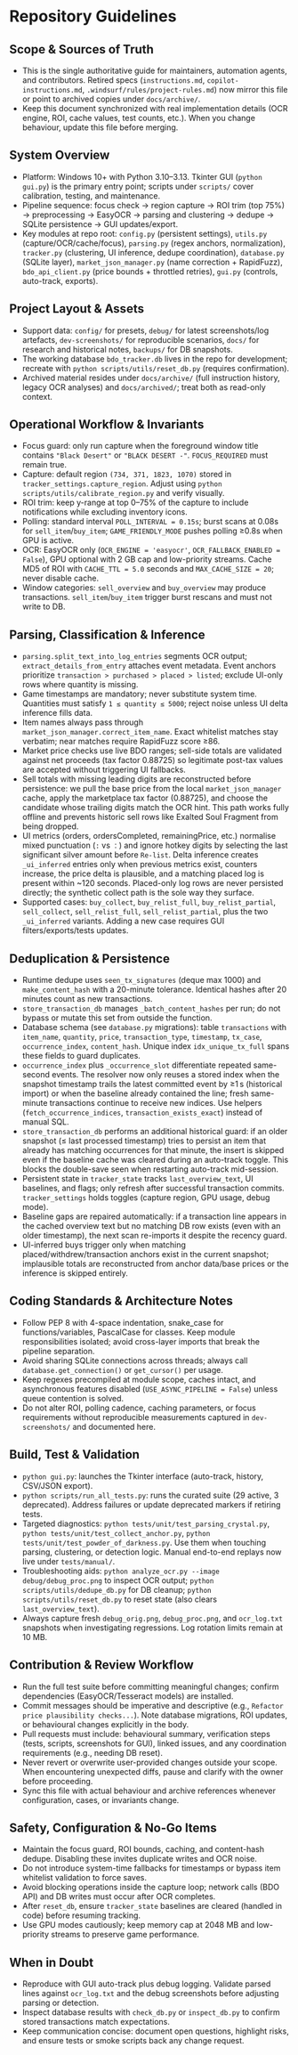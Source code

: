 # Repository Guidelines

## Scope & Sources of Truth
- This is the single authoritative guide for maintainers, automation agents, and contributors. Retired specs (`instructions.md`, `copilot-instructions.md`, `.windsurf/rules/project-rules.md`) now mirror this file or point to archived copies under `docs/archive/`.
- Keep this document synchronized with real implementation details (OCR engine, ROI, cache values, test counts, etc.). When you change behaviour, update this file before merging.

## System Overview
- Platform: Windows 10+ with Python 3.10–3.13. Tkinter GUI (`python gui.py`) is the primary entry point; scripts under `scripts/` cover calibration, testing, and maintenance.
- Pipeline sequence: focus check → region capture → ROI trim (top 75%) → preprocessing → EasyOCR → parsing and clustering → dedupe → SQLite persistence → GUI updates/export.
- Key modules at repo root: `config.py` (persistent settings), `utils.py` (capture/OCR/cache/focus), `parsing.py` (regex anchors, normalization), `tracker.py` (clustering, UI inference, dedupe coordination), `database.py` (SQLite layer), `market_json_manager.py` (name correction + RapidFuzz), `bdo_api_client.py` (price bounds + throttled retries), `gui.py` (controls, auto-track, exports).

## Project Layout & Assets
- Support data: `config/` for presets, `debug/` for latest screenshots/log artefacts, `dev-screenshots/` for reproducible scenarios, `docs/` for research and historical notes, `backups/` for DB snapshots.
- The working database `bdo_tracker.db` lives in the repo for development; recreate with `python scripts/utils/reset_db.py` (requires confirmation).
- Archived material resides under `docs/archive/` (full instruction history, legacy OCR analyses) and `docs/archived/`; treat both as read-only context.

## Operational Workflow & Invariants
- Focus guard: only run capture when the foreground window title contains `"Black Desert"` or `"BLACK DESERT -"`. `FOCUS_REQUIRED` must remain true.
- Capture: default region `(734, 371, 1823, 1070)` stored in `tracker_settings.capture_region`. Adjust using `python scripts/utils/calibrate_region.py` and verify visually.
- ROI trim: keep y-range at top 0–75% of the capture to include notifications while excluding inventory icons.
- Polling: standard interval `POLL_INTERVAL = 0.15s`; burst scans at 0.08s for `sell_item`/`buy_item`; `GAME_FRIENDLY_MODE` pushes polling ≥0.8s when GPU is active.
- OCR: EasyOCR only (`OCR_ENGINE = 'easyocr'`, `OCR_FALLBACK_ENABLED = False`), GPU optional with 2 GB cap and low-priority streams. Cache MD5 of ROI with `CACHE_TTL = 5.0` seconds and `MAX_CACHE_SIZE = 20`; never disable cache.
- Window categories: `sell_overview` and `buy_overview` may produce transactions. `sell_item`/`buy_item` trigger burst rescans and must not write to DB.

## Parsing, Classification & Inference
- `parsing.split_text_into_log_entries` segments OCR output; `extract_details_from_entry` attaches event metadata. Event anchors prioritize `transaction > purchased > placed > listed`; exclude UI-only rows where quantity is missing.
- Game timestamps are mandatory; never substitute system time. Quantities must satisfy `1 ≤ quantity ≤ 5000`; reject noise unless UI delta inference fills data.
- Item names always pass through `market_json_manager.correct_item_name`. Exact whitelist matches stay verbatim; near matches require RapidFuzz score ≥86.
- Market price checks use live BDO ranges; sell-side totals are validated against net proceeds (tax factor 0.88725) so legitimate post-tax values are accepted without triggering UI fallbacks.
- Sell totals with missing leading digits are reconstructed before persistence: we pull the base price from the local `market_json_manager` cache, apply the marketplace tax factor (0.88725), and choose the candidate whose trailing digits match the OCR hint. This path works fully offline and prevents historic sell rows like Exalted Soul Fragment from being dropped.
- UI metrics (orders, ordersCompleted, remainingPrice, etc.) normalise mixed punctuation (`:` vs `：`) and ignore hotkey digits by selecting the last significant silver amount before `Re-list`. Delta inference creates `_ui_inferred` entries only when previous metrics exist, counters increase, the price delta is plausible, and a matching placed log is present within ~120 seconds. Placed-only log rows are never persisted directly; the synthetic collect path is the sole way they surface.
- Supported cases: `buy_collect`, `buy_relist_full`, `buy_relist_partial`, `sell_collect`, `sell_relist_full`, `sell_relist_partial`, plus the two `_ui_inferred` variants. Adding a new case requires GUI filters/exports/tests updates.

## Deduplication & Persistence
- Runtime dedupe uses `seen_tx_signatures` (deque max 1000) and `make_content_hash` with a 20-minute tolerance. Identical hashes after 20 minutes count as new transactions.
- `store_transaction_db` manages `_batch_content_hashes` per run; do not bypass or mutate this set from outside the function.
- Database schema (see `database.py` migrations): table `transactions` with `item_name`, `quantity`, `price`, `transaction_type`, `timestamp`, `tx_case`, `occurrence_index`, `content_hash`. Unique index `idx_unique_tx_full` spans these fields to guard duplicates.
- `occurrence_index` plus `_occurrence_slot` differentiate repeated same-second events. The resolver now only reuses a stored index when the snapshot timestamp trails the latest committed event by ≥1 s (historical import) or when the baseline already contained the line; fresh same-minute transactions continue to receive new indices. Use helpers (`fetch_occurrence_indices`, `transaction_exists_exact`) instead of manual SQL.
- `store_transaction_db` performs an additional historical guard: if an older snapshot (≤ last processed timestamp) tries to persist an item that already has matching occurrences for that minute, the insert is skipped even if the baseline cache was cleared during an auto-track toggle. This blocks the double-save seen when restarting auto-track mid-session.
- Persistent state in `tracker_state` tracks `last_overview_text`, UI baselines, and flags; only refresh after successful transaction commits. `tracker_settings` holds toggles (capture region, GPU usage, debug mode).
- Baseline gaps are repaired automatically: if a transaction line appears in the cached overview text but no matching DB row exists (even with an older timestamp), the next scan re-imports it despite the recency guard.
- UI-inferred buys trigger only when matching placed/withdrew/transaction anchors exist in the current snapshot; implausible totals are reconstructed from anchor data/base prices or the inference is skipped entirely.

## Coding Standards & Architecture Notes
- Follow PEP 8 with 4-space indentation, snake_case for functions/variables, PascalCase for classes. Keep module responsibilities isolated; avoid cross-layer imports that break the pipeline separation.
- Avoid sharing SQLite connections across threads; always call `database.get_connection()` or `get_cursor()` per usage.
- Keep regexes precompiled at module scope, caches intact, and asynchronous features disabled (`USE_ASYNC_PIPELINE = False`) unless queue contention is solved.
- Do not alter ROI, polling cadence, caching parameters, or focus requirements without reproducible measurements captured in `dev-screenshots/` and documented here.

## Build, Test & Validation
- `python gui.py`: launches the Tkinter interface (auto-track, history, CSV/JSON export).
- `python scripts/run_all_tests.py`: runs the curated suite (29 active, 3 deprecated). Address failures or update deprecated markers if retiring tests.
- Targeted diagnostics: `python tests/unit/test_parsing_crystal.py`, `python tests/unit/test_collect_anchor.py`, `python tests/unit/test_powder_of_darkness.py`. Use them when touching parsing, clustering, or detection logic. Manual end-to-end replays now live under `tests/manual/`.
- Troubleshooting aids: `python analyze_ocr.py --image debug/debug_proc.png` to inspect OCR output; `python scripts/utils/dedupe_db.py` for DB cleanup; `python scripts/utils/reset_db.py` to reset state (also clears `last_overview_text`).
- Always capture fresh `debug_orig.png`, `debug_proc.png`, and `ocr_log.txt` snapshots when investigating regressions. Log rotation limits remain at 10 MB.

## Contribution & Review Workflow
- Run the full test suite before committing meaningful changes; confirm dependencies (EasyOCR/Tesseract models) are installed.
- Commit messages should be imperative and descriptive (e.g., `Refactor price plausibility checks...`). Note database migrations, ROI updates, or behavioural changes explicitly in the body.
- Pull requests must include: behavioural summary, verification steps (tests, scripts, screenshots for GUI), linked issues, and any coordination requirements (e.g., needing DB reset).
- Never revert or overwrite user-provided changes outside your scope. When encountering unexpected diffs, pause and clarify with the owner before proceeding.
- Sync this file with actual behaviour and archive references whenever configuration, cases, or invariants change.

## Safety, Configuration & No-Go Items
- Maintain the focus guard, ROI bounds, caching, and content-hash dedupe. Disabling these invites duplicate writes and OCR noise.
- Do not introduce system-time fallbacks for timestamps or bypass item whitelist validation to force saves.
- Avoid blocking operations inside the capture loop; network calls (BDO API) and DB writes must occur after OCR completes.
- After `reset_db`, ensure `tracker_state` baselines are cleared (handled in code) before resuming tracking.
- Use GPU modes cautiously; keep memory cap at 2048 MB and low-priority streams to preserve game performance.

## When in Doubt
- Reproduce with GUI auto-track plus debug logging. Validate parsed lines against `ocr_log.txt` and the debug screenshots before adjusting parsing or detection.
- Inspect database results with `check_db.py` or `inspect_db.py` to confirm stored transactions match expectations.
- Keep communication concise: document open questions, highlight risks, and ensure tests or smoke scripts back any change request.
